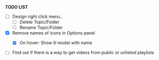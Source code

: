 **TODO LIST**

- [ ] Design right click menu..
  - [ ] Delete Topic/Folder
  - [ ] Rename Topic/Folder
- [X] Remove names of icons in Options panel
  - [X] On hover: Show lil modal with name


- [ ] Find out if there is a way to get videos from public or unlisted playlists
